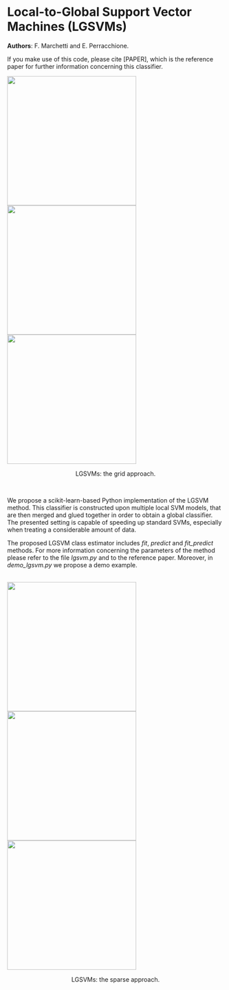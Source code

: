 # Local-to-Global Support Vector Machines (LGSVMs)

**Authors**: F. Marchetti and E. Perracchione.

If you make use of this code, please cite [PAPER], which is the reference paper for further information concerning this classifier.

 <div class="row">
  <div class="column">
    <img src="https://iili.io/JyowwQ.png" width="300">
  </div>
  <div class="column">
    <img src="https://iili.io/JyojAx.png" width="300">
  </div>
  <div class="column">
    <img src="https://iili.io/JyoeoB.png" width="300">
  </div>
  <caption> <p align="center"> LGSVMs: the grid approach. </p> </caption>
</div>
<br />

We propose a scikit-learn-based Python implementation of the LGSVM method. This classifier is constructed upon multiple local SVM models, that are then merged and glued together in order to obtain a global classifier. The presented setting is capable of speeding up standard SVMs, especially when treating a considerable amount of data.

The proposed LGSVM class estimator includes _fit_, _predict_ and _fit_predict_ methods. For more information concerning the parameters of the method please refer to the file *lgsvm.py* and to the reference paper. Moreover, in *demo_lgsvm.py* we propose a demo example.

<br />
 <div class="row">
  <div class="column">
    <img src="https://iili.io/JyoNtV.png" width="300">
  </div>
  <div class="column">
    <img src="https://iili.io/JyoSKF.png" width="300">
  </div>
  <div class="column">
    <img src="https://iili.io/JyovP1.png" width="300">
  </div>
  <caption> <p align="center"> LGSVMs: the sparse approach. </p> </caption>
</div>




